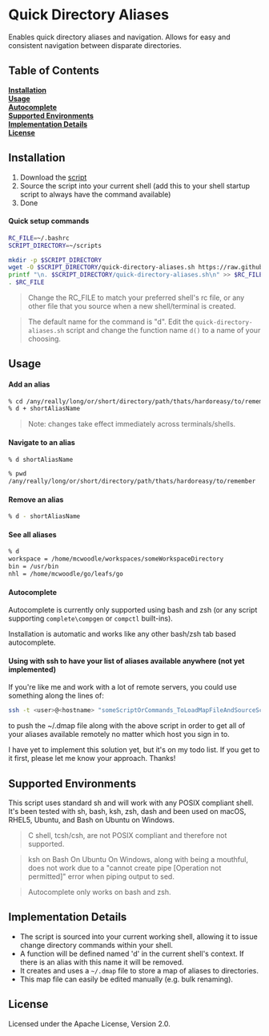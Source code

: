 # Quick Directory Aliases

Enables quick directory aliases and navigation. Allows for easy and consistent navigation between disparate directories.

## Table of Contents
**[Installation](#installation)**<br>
**[Usage](#usage)**<br>
**[Autocomplete](#autocomplete)**<br>
**[Supported Environments](#supported-environments)**<br>
**[Implementation Details](#implementation-details)**<br>
**[License](#license)**<br>


## Installation

1. Download the [script](https://github.com/mcwoodle/shell-directory-management/blob/master/quick-directory-aliases.sh)
1. Source the script into your current shell (add this to your shell startup script to always have the command available)
1. Done

#### Quick setup commands

```bash
RC_FILE=~/.bashrc
SCRIPT_DIRECTORY=~/scripts

mkdir -p $SCRIPT_DIRECTORY
wget -O $SCRIPT_DIRECTORY/quick-directory-aliases.sh https://raw.githubusercontent.com/mcwoodle/shell-directory-management/master/quick-directory-aliases.sh
printf "\n. $SCRIPT_DIRECTORY/quick-directory-aliases.sh\n" >> $RC_FILE
. $RC_FILE
```

> Change the RC_FILE to match your preferred shell's rc file, or any other file that you source when a new shell/terminal is created.

> The default name for the command is "d". Edit the `quick-directory-aliases.sh` script and change the function name `d()` to a name of your choosing.

## Usage

#### Add an alias
```bash
% cd /any/really/long/or/short/directory/path/thats/hardoreasy/to/remember
% d + shortAliasName
```
> Note: changes take effect immediately across terminals/shells.

#### Navigate to an alias
```bash
% d shortAliasName

% pwd
/any/really/long/or/short/directory/path/thats/hardoreasy/to/remember
```

#### Remove an alias
```bash
% d - shortAliasName
```

#### See all aliases
```bash
% d
workspace = /home/mcwoodle/workspaces/someWorkspaceDirectory
bin = /usr/bin
nhl = /home/mcwoodle/go/leafs/go
```

#### Autocomplete

Autocomplete is currently only supported using bash and zsh (or any script supporting `complete\compgen` or `compctl` built-ins).

Installation is automatic and works like any other bash/zsh tab based autocomplete.

#### Using with ssh to have your list of aliases available anywhere (not yet implemented)

If you're like me and work with a lot of remote servers, you could use something along the lines of:
```bash
ssh -t <user>@<hostname> "someScriptOrCommands_ToLoadMapFileAndSourceScript; zsh"
```
to push the ~/.dmap file along with the above script in order to get all of your aliases available remotely no matter which host you sign in to.

I have yet to implement this solution yet, but it's on my todo list.  If you get to it first, please let me know your approach.  Thanks!

## Supported Environments

This script uses standard sh and will work with any POSIX compliant shell. It's been tested with sh, bash, ksh, zsh, dash and been used on macOS, RHEL5, Ubuntu, and Bash on Ubuntu on Windows.

> C shell, tcsh/csh, are not POSIX compliant and therefore not supported.

> ksh on Bash On Ubuntu On Windows, along with being a mouthful, does not work due to a "cannot create pipe [Operation not permitted]" error when piping output to sed. 

> Autocomplete only works on bash and zsh.

## Implementation Details
* The script is sourced into your current working shell, allowing it to issue change directory commands within your shell.
* A function will be defined named 'd' in the current shell's context. If there is an alias with this name it will be removed.
* It creates and uses a `~/.dmap` file to store a map of aliases to directories.
* This map file can easily be edited manually (e.g. bulk renaming).

## License
Licensed under the Apache License, Version 2.0.

